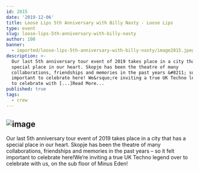 ```yaml
---
id: 2815
date: '2019-12-06'
title: Loose Lips 5th Anniversary with Billy Nasty - Loose Lips
type: event
slug: loose-lips-5th-anniversary-with-billy-nasty
author: 100
banner:
  - imported/loose-lips-5th-anniversary-with-billy-nasty/image2815.jpeg
description: >-
  Our last 5th anniversary tour event of 2019 takes place in a city that has a
  special place in our heart. Skopje has been the theatre of many
  collaborations, friendships and memories in the past years &#8211; so it felt
  important to celebrate here! We&rsquo;re inviting a true UK Techno legend over
  to celebrate with [...]Read More...
published: true
tags:
  - crew
---
```

![image](../imported/loose-lips-5th-anniversary-with-billy-nasty/image2815.jpeg)
---
Our last 5th anniversary tour event of 2019 takes place in a city that has a special place in our heart. Skopje has been the theatre of many collaborations, friendships and memories in the past years – so it felt important to celebrate here!We’re inviting a true UK Techno legend over to celebrate with us, on the sub floor of Minus Eden!